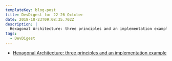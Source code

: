 ```yaml
---
templateKey: blog-post
title: DevDigest for 22-26 October
date: 2018-10-23T09:08:35.702Z
description: |
  Hexagonal Architecture: three principles and an implementation example. 
tags:
  - DevDigest
---
```

* [Hexagonal Architecture: three principles and an implementation example](https://blog.octo.com/en/hexagonal-architecture-three-principles-and-an-implementation-example/)
